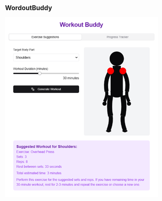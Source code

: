 ## WordoutBuddy

![Demo Picture](https://github.com/amazingfarooqq/workoutbuddy/blob/main/projectdemo.png)


